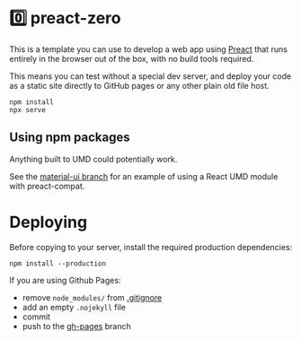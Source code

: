 # 0️⃣ preact-zero

This is a template you can use to develop a web app using
[Preact](https://preactjs.com/) that runs entirely in the browser out of the
box, with no build tools required.

This means you can test without a special dev server, and deploy your code as a
static site directly to GitHub pages or any other plain old file host.

```
npm install
npx serve
```

## Using npm packages

Anything built to UMD could potentially work.

See the [material-ui branch](tree/material-ui) for an example of using a React
UMD module with preact-compat.

# Deploying

Before copying to your server, install the required production dependencies:

```
npm install --production
```

If you are using Github Pages:

* remove `node_modules/` from [.gitignore](.gitignore)
* add an empty `.nojekyll` file
* commit
* push to the [gh-pages](../../tree/gh-pages) branch
